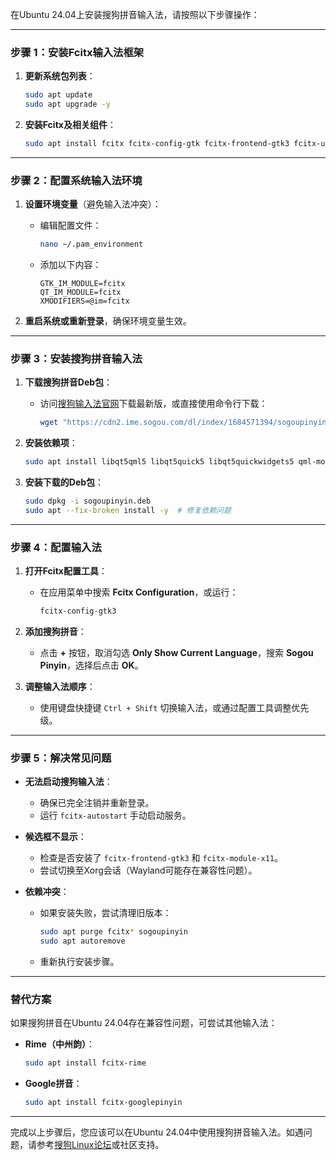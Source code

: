 在Ubuntu 24.04上安装搜狗拼音输入法，请按照以下步骤操作：

---

### **步骤 1：安装Fcitx输入法框架**
1. **更新系统包列表**：
   ```bash
   sudo apt update
   sudo apt upgrade -y
   ```

2. **安装Fcitx及相关组件**：
   ```bash
   sudo apt install fcitx fcitx-config-gtk fcitx-frontend-gtk3 fcitx-ui-classic fcitx-module-cloudpinyin -y
   ```

---

### **步骤 2：配置系统输入法环境**
1. **设置环境变量**（避免输入法冲突）：
   - 编辑配置文件：
     ```bash
     nano ~/.pam_environment
     ```
   - 添加以下内容：
     ```
     GTK_IM_MODULE=fcitx
     QT_IM_MODULE=fcitx
     XMODIFIERS=@im=fcitx
     ```

2. **重启系统或重新登录**，确保环境变量生效。

---

### **步骤 3：安装搜狗拼音输入法**
1. **下载搜狗拼音Deb包**：
   - 访问[搜狗输入法官网](https://pinyin.sogou.com/linux/)下载最新版，或直接使用命令行下载：
     ```bash
     wget "https://cdn2.ime.sogou.com/dl/index/1684571394/sogoupinyin_4.2.1.145_amd64.deb?st=K6u2Gd7h7lwV3sxJZ6XUQg&e=1725363135&fn=sogoupinyin_4.2.1.145_amd64.deb" -O sogoupinyin.deb
     ```

2. **安装依赖项**：
   ```bash
   sudo apt install libqt5qml5 libqt5quick5 libqt5quickwidgets5 qml-module-qtquick2 libgsettings-qt1 -y
   ```

3. **安装下载的Deb包**：
   ```bash
   sudo dpkg -i sogoupinyin.deb
   sudo apt --fix-broken install -y  # 修复依赖问题
   ```

---

### **步骤 4：配置输入法**
1. **打开Fcitx配置工具**：
   - 在应用菜单中搜索 **Fcitx Configuration**，或运行：
     ```bash
     fcitx-config-gtk3
     ```

2. **添加搜狗拼音**：
   - 点击 **+** 按钮，取消勾选 **Only Show Current Language**，搜索 **Sogou Pinyin**，选择后点击 **OK**。

3. **调整输入法顺序**：
   - 使用键盘快捷键 `Ctrl + Shift` 切换输入法，或通过配置工具调整优先级。

---

### **步骤 5：解决常见问题**
- **无法启动搜狗输入法**：
  - 确保已完全注销并重新登录。
  - 运行 `fcitx-autostart` 手动启动服务。

- **候选框不显示**：
  - 检查是否安装了 `fcitx-frontend-gtk3` 和 `fcitx-module-x11`。
  - 尝试切换至Xorg会话（Wayland可能存在兼容性问题）。

- **依赖冲突**：
  - 如果安装失败，尝试清理旧版本：
    ```bash
    sudo apt purge fcitx* sogoupinyin
    sudo apt autoremove
    ```
  - 重新执行安装步骤。

---

### **替代方案**
如果搜狗拼音在Ubuntu 24.04存在兼容性问题，可尝试其他输入法：
- **Rime（中州韵）**：
  ```bash
  sudo apt install fcitx-rime
  ```
- **Google拼音**：
  ```bash
  sudo apt install fcitx-googlepinyin
  ```

---

完成以上步骤后，您应该可以在Ubuntu 24.04中使用搜狗拼音输入法。如遇问题，请参考[搜狗Linux论坛](https://bbs.sogou.com/forum.php?forumid=34)或社区支持。